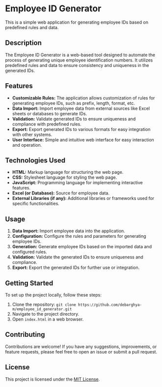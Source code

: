 # Employee ID Generator

This is a simple web application for generating employee IDs based on predefined rules and data.

## Description

The Employee ID Generator is a web-based tool designed to automate the process of generating unique employee identification numbers. It utilizes predefined rules and data to ensure consistency and uniqueness in the generated IDs.

## Features

- **Customizable Rules:** The application allows customization of rules for generating employee IDs, such as prefix, length, format, etc.
- **Data Import:** Import employee data from external sources like Excel sheets or databases to generate IDs.
- **Validation:** Validate generated IDs to ensure uniqueness and compliance with predefined rules.
- **Export:** Export generated IDs to various formats for easy integration with other systems.
- **User Interface:** Simple and intuitive web interface for easy interaction and operation.

## Technologies Used

- **HTML:** Markup language for structuring the web page.
- **CSS:** Stylesheet language for styling the web page.
- **JavaScript:** Programming language for implementing interactive features.
- **Excel (or Database):** Source for employee data.
- **External Libraries (if any):** Additional libraries or frameworks used for specific functionalities.

## Usage

1. **Data Import:** Import employee data into the application.
2. **Configuration:** Configure the rules and parameters for generating employee IDs.
3. **Generation:** Generate employee IDs based on the imported data and configured rules.
4. **Validation:** Validate the generated IDs to ensure uniqueness and compliance.
5. **Export:** Export the generated IDs for further use or integration.

## Getting Started

To set up the project locally, follow these steps:

1. Clone the repository: `git clone https://github.com/debarghya-m/employee_id_generator.git`
2. Navigate to the project directory.
3. Open `index.html` in a web browser.

## Contributing

Contributions are welcome! If you have any suggestions, improvements, or feature requests, please feel free to open an issue or submit a pull request.

## License

This project is licensed under the [MIT License](LICENSE).
